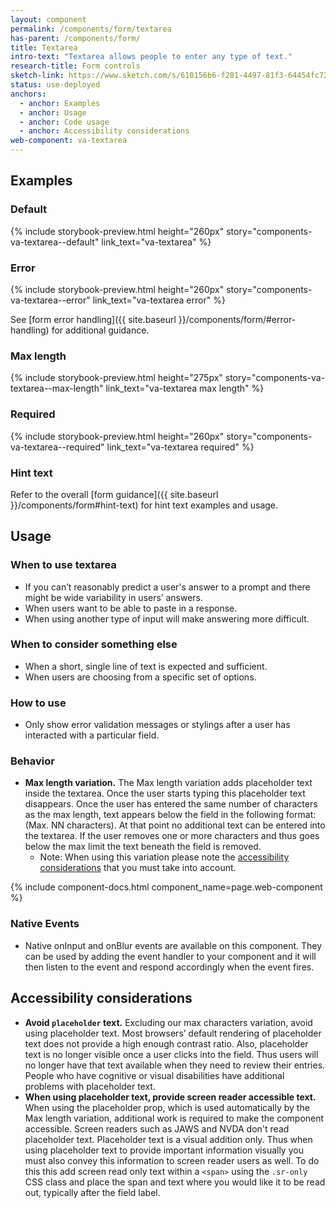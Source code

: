 ```yaml
---
layout: component
permalink: /components/form/textarea
has-parent: /components/form/
title: Textarea
intro-text: "Textarea allows people to enter any type of text."
research-title: Form controls
sketch-link: https://www.sketch.com/s/610156b6-f281-4497-81f3-64454fc72156/p/C6340B6C-F41E-423B-BDEA-B340A81C9714
status: use-deployed
anchors:
  - anchor: Examples
  - anchor: Usage
  - anchor: Code usage
  - anchor: Accessibility considerations
web-component: va-textarea
---
```


## Examples

### Default
{% include storybook-preview.html height="260px" story="components-va-textarea--default" link_text="va-textarea" %}

### Error
{% include storybook-preview.html height="260px" story="components-va-textarea--error" link_text="va-textarea error" %}

See [form error handling]({{ site.baseurl }}/components/form/#error-handling) for additional guidance.

### Max length
{% include storybook-preview.html height="275px" story="components-va-textarea--max-length" link_text="va-textarea max length" %}

### Required
{% include storybook-preview.html height="260px" story="components-va-textarea--required" link_text="va-textarea required" %}

### Hint text

Refer to the overall [form guidance]({{ site.baseurl }}/components/form#hint-text) for hint text examples and usage.

## Usage

### When to use textarea

- If you can’t reasonably predict a user's answer to a prompt and there might be wide variability in users’ answers.
- When users want to be able to paste in a response.
- When using another type of input will make answering more difficult. 

### When to consider something else

- When a short, single line of text is expected and sufficient.
- When users are choosing from a specific set of options.

### How to use 

- Only show error validation messages or stylings after a user has interacted with a particular field.

### Behavior

* **Max length variation.** The Max length variation adds placeholder text inside the textarea. Once the user starts typing this placeholder text disappears. Once the user has entered the same number of characters as the max length, text appears below the field in the following format: (Max. NN characters). At that point no additional text can be entered into the textarea. If the user removes one or more characters and thus goes below the max limit the text beneath the field is removed.
  * Note: When using this variation please note the [accessibility considerations](#accessibility-considerations) that you must take into account.

{% include component-docs.html component_name=page.web-component %}

### Native Events

- Native onInput and onBlur events are available on this component. They can be used by adding the event handler to your component and it will then listen to the event and respond accordingly when the event fires.

## Accessibility considerations

* **Avoid `placeholder` text.** Excluding our max characters variation, avoid using placeholder text. Most browsers’ default rendering of placeholder text does not provide a high enough contrast ratio. Also, placeholder text is no longer visible once a user clicks into the field. Thus users will no longer have that text available when they need to review their entries. People who have cognitive or visual disabilities have additional problems with placeholder text.
* **When using placeholder text, provide screen reader accessible text.** When using the placeholder prop, which is used automatically by the Max length variation, additional work is required to make the component accessible. Screen readers such as JAWS and NVDA don't read placeholder text. Placeholder text is a visual addition only. Thus when using placeholder text to provide important information visually you must also convey this information to screen reader users as well. To do this this add screen read only text within a `<span>` using the `.sr-only` CSS class and place the span and text where you would like it to be read out, typically after the field label. 